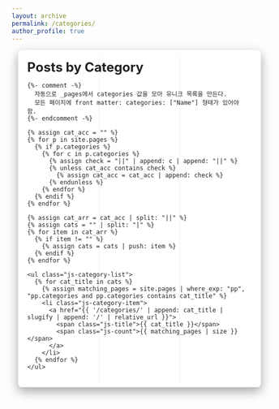 ```yaml
---
layout: archive
permalink: /categories/
author_profile: true
---
```


<style>
/* 고유 네임스페이스: 충돌을 최소화하려고 .js-cat-wrap 사용 */
.js-cat-wrap { padding: 0 0.75rem 2rem; }

/* 카드 박스 (중앙) */
.js-cat-wrap .js-cat-box {
  background: #fff;
  color: #222;
  border-radius: 8px;
  padding: 1.1rem;
  box-shadow: 0 8px 20px rgba(0,0,0,0.35);
  border: 1px solid rgba(0,0,0,0.06);
  margin-bottom: 2rem;
  position: relative;
}

/* 제목 */
.js-cat-wrap .js-cat-box h1 { margin: 0 0 0.6rem 0; font-size:1.6rem; }

/* 그리드 강제 적용 (테마 규칙 덮어쓰기 위해 !important 사용) */
.js-cat-wrap .js-category-list {
  display: grid !important;
  grid-template-columns: repeat(3, 1fr) !important;
  gap: 0 !important;
  list-style: none !important;
  margin: 0 !important;
  padding: 0 !important;
}

/* 항목 블록화 */
.js-cat-wrap .js-category-item {
  border-bottom: 1px solid rgba(0,0,0,0.06);
}

/* 링크를 flex로 만들어 제목-숫자 정렬 */
.js-cat-wrap .js-category-item a {
  display: flex !important;
  justify-content: space-between;
  align-items: center;
  width: 100%;
  padding: 0.75rem 1rem;
  text-decoration: none !important;
  color: #222 !important;
  font-weight: 700;
  font-family: 'Inter', system-ui, -apple-system, "Segoe UI", Roboto, Arial;
  font-size: 0.95rem;
  transition: background .12s ease, transform .08s ease, color .12s ease;
  background: transparent !important;
}

/* hover */
.js-cat-wrap .js-category-item a:hover,
.js-cat-wrap .js-category-item a:focus {
  background: rgba(111,195,162,0.06) !important;
  color: #0b6b49 !important;
  transform: translateX(2px) !important;
}

/* count 스타일 */
.js-cat-wrap .js-category-item .js-count {
  color: #7a7a7a;
  font-weight: 600;
  margin-left: 1rem;
  white-space: nowrap;
}

/* 데스크톱에서 열 구분선 (세로선) */
.js-cat-wrap .js-cat-box::before,
.js-cat-wrap .js-cat-box::after {
  content: "";
  position: absolute;
  top: 0.6rem;
  bottom: 0.6rem;
  width: 1px;
  background: rgba(0,0,0,0.06);
  display: block;
  pointer-events: none;
}
.js-cat-wrap .js-cat-box::before { left: calc(33.333% - 0.5px); }
.js-cat-wrap .js-cat-box::after  { left: calc(66.666% - 0.5px); }

/* 반응형 */
@media (max-width: 900px) {
  .js-cat-wrap .js-category-list { grid-template-columns: repeat(2, 1fr) !important; }
  .js-cat-wrap .js-cat-box::before,
  .js-cat-wrap .js-cat-box::after { display:none; }
}
@media (max-width: 600px) {
  .js-cat-wrap .js-category-list { grid-template-columns: repeat(1, 1fr) !important; }
}
</style>

<div class="js-cat-wrap">
  <div class="js-cat-box">
    <h1>Posts by Category</h1>

    {%- comment -%}
      자동으로 _pages에서 categories 값을 모아 유니크 목록을 만든다.
      모든 페이지에 front matter: categories: ["Name"] 형태가 있어야 함.
    {%- endcomment -%}

    {% assign cat_acc = "" %}
    {% for p in site.pages %}
      {% if p.categories %}
        {% for c in p.categories %}
          {% assign check = "||" | append: c | append: "||" %}
          {% unless cat_acc contains check %}
            {% assign cat_acc = cat_acc | append: check %}
          {% endunless %}
        {% endfor %}
      {% endif %}
    {% endfor %}

    {% assign cat_arr = cat_acc | split: "||" %}
    {% assign cats = "" | split: "|" %}
    {% for item in cat_arr %}
      {% if item != "" %}
        {% assign cats = cats | push: item %}
      {% endif %}
    {% endfor %}

    <ul class="js-category-list">
      {% for cat_title in cats %}
        {% assign matching_pages = site.pages | where_exp: "pp", "pp.categories and pp.categories contains cat_title" %}
        <li class="js-category-item">
          <a href="{{ '/categories/' | append: cat_title | slugify | append: '/' | relative_url }}">
            <span class="js-title">{{ cat_title }}</span>
            <span class="js-count">{{ matching_pages | size }}</span>
          </a>
        </li>
      {% endfor %}
    </ul>
  </div>
</div>
